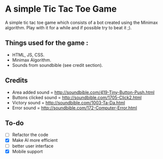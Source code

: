 # A simple Tic Tac Toe Game

A simple tic tac toe game which consists of a bot created using the Minimax algorithm. Play with it for a while and if possible try to beat it ;).

## Things used for the game :

 - HTML, JS, CSS.
 - Minimax Algorithm.
 - Sounds from soundbible (see credit section).

## Credits

- Area added sound = http://soundbible.com/419-Tiny-Button-Push.html
- Buttons clicked sound = http://soundbible.com/1705-Click2.html
- Victory sound = http://soundbible.com/1003-Ta-Da.html
- Error sound = http://soundbible.com/172-Computer-Error.html

## To-do
 - [ ] Refactor the code
 - [x] Make AI more efficient
 - [ ] better user interface
 - [x] Mobile support
